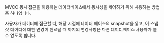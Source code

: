 MVCC 동시 접근을 허용하는 데이터베이스에서 동시성을 제어하기 위해 사용하는 방법 중 하나입니다.

사용자가 데이터에 접근할 때, 해당 시점에 데이터 베이스의 snapshot을 읽고, 이 스냅샷 데이터에 대한 변경이 완료될 때 까지의 변경사항은 다른 데이터베이스 사용자가 볼 수 없도록 합니다.